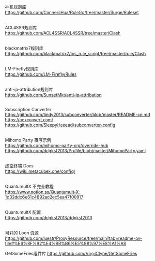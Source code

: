 </br>神机规则库
</br>https://github.com/ConnersHua/RuleGo/tree/master/Surge/Ruleset

</br>ACL4SSR规则库
</br>https://github.com/ACL4SSR/ACL4SSR/tree/master/Clash

</br>blackmatrix7规则库
</br>https://github.com/blackmatrix7/ios_rule_script/tree/master/rule/Clash

</br>LM-Firefly规则库
</br>https://github.com/LM-Firefly/Rules

</br>anti-ip-attribution规则库
</br>https://github.com/SunsetMkt/anti-ip-attribution

</br>Subscription Converter
</br>https://github.com/tindy2013/subconverter/blob/master/README-cn.md
</br>https://nexconvert.com/
</br>https://github.com/SleepyHeeead/subconverter-config

</br>Mihomo Party 覆写示例
</br>https://github.com/mihomo-party-org/override-hub
</br>https://github.com/ddgksf2013/Profile/blob/master/MihomoParty.yaml

</br>虚空终端 Docs
</br>https://wiki.metacubex.one/config/

</br>QuantumultX 不完全教程
</br>https://www.notion.so/Quantumult-X-1d32ddc6e61c4892ad2ec5ea47f00917

</br>QuantumultX 配置
</br>https://github.com/ddgksf2013/ddgksf2013

</br>可莉的 Loon 资源
</br>https://github.com/luestr/ProxyResource/tree/main?tab=readme-ov-file#%E6%8F%92%E4%BB%B6%E5%88%97%E8%A1%A8

GetSomeFries组件库
https://github.com/VirgilClyne/GetSomeFries
